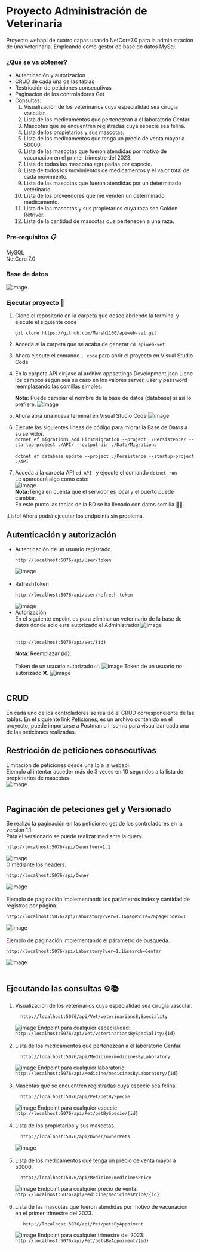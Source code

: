 # Proyecto Administración de Veterinaria
Proyecto webapi de cuatro capas usando NetCore7.0 para la administración de una veterinaria. Empleando como gestor de base de datos MySql.
### ¿Qué se va obtener?
  - Autenticación y autorización
  - CRUD de cada una de las tablas
  - Restricción de peticiones consecutivas
  - Paginación de los controladores Get
  - Consultas:
    1. Visualización de los veterinarios cuya especialidad sea cirugía vascular.
    2. Lista de los medicamentos que pertenezcan a el laboratorio Genfar.
    3. Mascotas que se encuentren registradas cuya especie sea felina.
    4. Lista de los propietarios y sus mascotas.
    5. Lista de los medicamentos que tenga un precio de venta mayor a 50000.
    6. Lista de las mascotas que fueron atendidas por motivo de vacunacion en el primer trimestre del 2023.
    7. Lista de todas las mascotas agrupadas por especie.
    8. Lista de todos los movimientos de medicamentos y el valor total de cada movimiento.
    9. Lista de las mascotas que fueron atendidas por un determinado veterinario.
    10. Lista de los proveedores que me venden un determinado medicamento.
    11. Lista de las mascotas y sus propietarios cuya raza sea Golden Retriver.
    12. Lista de la cantidad de mascotas que pertenecen a una raza.
### Pre-requisitos 📋
MySQL<br>
NetCore 7.0
### Base de datos
![image](https://github.com/Marsh1100/apiweb-vet/assets/131481951/da65121c-fa56-4ac4-937c-42ebe91220f2)
### Ejecutar proyecto 🔧
1. Clone el repositorio en la carpeta que desee abriendo la terminal y ejecute el siguiente code
   ```
   git clone https://github.com/Marsh1100/apiweb-vet.git
   ```
2. Acceda al la carpeta que se acaba de generar
   ```cd apiweb-vet ```
3. Ahora ejecute el comando ```. code``` para abrir el proyecto en Visual Studio Code
4. En la carpeta API diríjase al archivo appsettings.Development.json
     Llene los campos según sea su caso en los valores server, user y password reemplazando las comillas simples.

     <b>Nota:</b> Puede cambiar el nombre de la base de datos (database) si así lo prefiere.
     ![image](https://github.com/Marsh1100/apiweb-vet/assets/131481951/b20d2a13-52d6-4e23-a95d-a1b85efbe02e)
6. Ahora abra una nueva terminal en Visual Studio Code
  ![image](https://github.com/Marsh1100/apiweb-vet/assets/131481951/7844a7c0-fa95-4952-a94a-18fff4601fb2)
7. Ejecute las siguientes líneas de código para migrar la Base de Datos a su servidor. <br>
     ```dotnet ef migrations add FirstMigration --project ./Persistence/ --startup-project ./API/ --output-dir ./Data/Migrations ```<br><br>
     ```dotnet ef database update --project ./Persistence --startup-project ./API```
8. Acceda a la carpeta API ```cd API ``` y ejecute el comando    ```dotnet run ```<br>
  Le aparecerá algo como esto:<br>
  ![image](https://github.com/Marsh1100/apiweb-vet/assets/131481951/23015abf-e37f-417a-a298-b4bbad44c030)<br>
<b>Nota:</b>Tenga en cuenta que el servidor es local y el puerto puede cambiar.<br>
En este punto las tablas de la BD se ha llenado con datos semilla 🌱🌱.

¡Listo! Ahora podrá ejecutar los endpoints sin problema.<br>
## Autenticación y autorización 
* Autenticación de un usuario registrado.<br>
  ```
  http://localhost:5076/api/User/token
  ```
  ![image](https://github.com/Marsh1100/apiweb-vet/assets/131481951/fd7327c6-b2cd-4ebd-a5d2-f73df1557493)<br><br>
* RefreshToken<br>
  ```
  http://localhost:5076/api/User/refresh-token
  ```
  ![image](https://github.com/Marsh1100/apiweb-vet/assets/131481951/5d5b8842-dc76-4ed4-a4c1-e0da17dbd922)<br>
* Autorización<br>
  En el siguiente enpoint es para eliminar un veterinario de la base de datos donde solo esta autorizado el Administrador
  ![image](https://github.com/Marsh1100/apiweb-vet/assets/131481951/d35615ba-df82-4333-a292-40d26876a0ef)<br><br>
  ```
  http://localhost:5076/api/Vet/{id}
  ```
  <b>Nota</b>: Reemplazar {id}.<br>
  <br>Token de un usuario autorizado ✅.
  ![image](https://github.com/Marsh1100/apiweb-vet/assets/131481951/a9173043-d6ec-4565-95cf-341eee9bfafa)
  Token de un usuario no autorizado  ❌.
  ![image](https://github.com/Marsh1100/apiweb-vet/assets/131481951/f0f7d7f6-afcb-484b-a616-954f53a43d2b)<br><br>
## CRUD
En cada uno de los controladores se realizó el CRUD correspondiente de las tablas. En el siguiente link [Peticiones](https://github.com/Marsh1100/apiweb-vet/blob/main/vet.postman_collection.json), es un archivo contenido en el proyecto, puede importarse a Postman o Insomia para visualizar cada una de las peticiones realizadas.
## Restricción de peticiones consecutivas
Limitación de peticiones desde una Ip a la webapi.<br>
Ejemplo al intentar acceder más de 3 veces en 10 segundos a la lista de propietarios de mascotas<br>
![image](https://github.com/Marsh1100/apiweb-vet/assets/131481951/ddd1f318-7ab2-4882-b66b-88702fb5c605)<br><br>
## Paginación de peteciones get y Versionado
Se realizó la paginación en las peticiones get de los controladores en la version 1.1.<br>
Para el versionado se puede realizar mediante la query.  
```
http://localhost:5076/api/Owner?ver=1.1 
```
![image](https://github.com/Marsh1100/apiweb-vet/assets/131481951/46c52227-a620-4c68-8818-736a3be8c585)<br>
O mediante los headers. 
```
http://localhost:5076/api/Owner
```
![image](https://github.com/Marsh1100/apiweb-vet/assets/131481951/db0c55dc-0c32-489a-8b37-0b02dd83a1f7) <br><br>
Ejemplo de paginación implementando los parámetros index y cantidad de registros por página.  
```
http://localhost:5076/api/Laboratory?ver=1.1&pageSize=2&pageIndex=3
```
![image](https://github.com/Marsh1100/apiweb-vet/assets/131481951/e170880f-414a-46d3-bd0b-a00343f264f5)<br><br>
Ejemplo de paginación implementando el párametro de busqueda.
``` 
http://localhost:5076/api/Laboratory?ver=1.1&search=Genfar
```
![image](https://github.com/Marsh1100/apiweb-vet/assets/131481951/36c35ca7-90de-4e2d-9006-6d75e4f0da0a)<br><br>

## Ejecutando las consultas ⚙️📚
1. Visualización de los veterinarios cuya especialidad sea cirugía vascular.
    ```
      http://localhost:5076/api/Vet/veterinariansBySpeciality
    ```
   ![image](https://github.com/Marsh1100/apiweb-vet/assets/131481951/52e48842-66f9-47a2-bb30-48968deabad6)
   Endpoint para cualquier especialidad: ```http://localhost:5076/api/Vet/veterinariansBySpeciality/{id}``` <br><br>
3. Lista de los medicamentos que pertenezcan a el laboratorio Genfar.
    ```
      http://localhost:5076/api/Medicine/medicinesByLaboratory
    ```
    ![image](https://github.com/Marsh1100/apiweb-vet/assets/131481951/4223e8c9-de8e-44a1-8242-8a4692f38511)
    Endpoint para cualquier laboratorio: ```http://localhost:5076/api/Medicine/medicinesByLaboratory/{id}``` <br><br>
3. Mascotas que se encuentren registradas cuya especie sea felina.
    ```
      http://localhost:5076/api/Pet/petBySpecie
    ```
    ![image](https://github.com/Marsh1100/apiweb-vet/assets/131481951/c4ba6e96-4c28-4d58-a682-2775c098030c)
    Endpoint para cualquier especie: ```http://localhost:5076/api/Pet/petBySpecie/{id}``` <br><br>
4. Lista de los propietarios y sus mascotas.
    ```
      http://localhost:5076/api/Owner/ownerPets
    ```
    ![image](https://github.com/Marsh1100/apiweb-vet/assets/131481951/b20c64cc-0fe7-4d87-8cf3-e7ed66c1fbef) <br><br>
5. Lista de los medicamentos que tenga un precio de venta mayor a 50000.
    ```
      http://localhost:5076/api/Medicine/medicinesPrice
    ```
    ![image](https://github.com/Marsh1100/apiweb-vet/assets/131481951/05422b2c-45c0-45d6-9fca-0fd3a2ec11aa)
    Endpoint para cualquier precio de venta: ```http://localhost:5076/api/Medicine/medicinesPrice/{id}``` <br><br>
6. Lista de las mascotas que fueron atendidas por motivo de vacunacion en el primer trimestre del 2023.
     ```
        http://localhost:5076/api/Pet/petsByAppoiment
     ```
     ![image](https://github.com/Marsh1100/apiweb-vet/assets/131481951/540431be-a6f1-468c-81da-f8bafb87a30c)
     Endpoint para cualquier trimestre del 2023: ```http://localhost:5076/api/Pet/petsByAppoiment/{id}``` <br><br>


